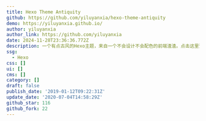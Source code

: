 ```yaml
---
title: Hexo Theme Antiquity
github: https://github.com/yiluyanxia/hexo-theme-antiquity
demo: https://yiluyanxia.github.io/
author: yiluyanxia
author_link: https://github.com/yiluyanxia
date: 2024-11-28T23:36:36.772Z
description: 一个有点古风的Hexo主题，来自一个不会设计不会配色的前端渣渣。点击这里预览-->
ssg:
  - Hexo
css: []
ui: []
cms: []
category: []
draft: false
publish_date: '2019-01-12T09:22:31Z'
update_date: '2020-07-04T14:58:29Z'
github_star: 116
github_fork: 22
---
```

